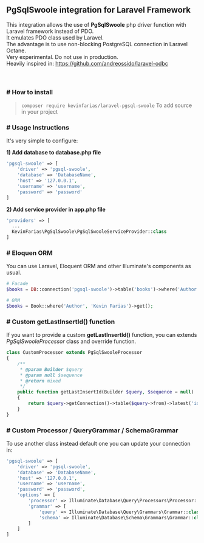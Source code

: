 ## PgSqlSwoole integration for Laravel Framework
This integration allows the use of <b>PgSqlSwoole</b> php driver function with Laravel framework instead of PDO.<br>
It emulates PDO class used by Laravel.<br>
The advantage is to use non-blocking PostgreSQL connection in Laravel Octane.<br>
Very experimental. Do not use in production.<br>
Heavily inspired in: https://github.com/andreossido/laravel-odbc<br>
<br><br>
### # How to install
> `composer require kevinfarias/laravel-pgsql-swoole` To add source in your project

### # Usage Instructions
It's very simple to configure:

**1) Add database to database.php file**
```PHP
'pgsql-swoole' => [
    'driver' => 'pgsql-swoole',
    'database' => 'DatabaseName',
    'host' => '127.0.0.1',
    'username' => 'username',
    'password' => 'password'
]
```

**2) Add service provider in app.php file**
```PHP
'providers' => [
  ...
  KevinFarias\PgSqlSwoole\PgSqlSwooleServiceProvider::class
]
```

### # Eloquen ORM
You can use Laravel, Eloquent ORM and other Illuminate's components as usual.
```PHP
# Facade
$books = DB::connection('pgsql-swoole')->table('books')->where('Author', 'Kevin Farias')->get();

# ORM
$books = Book::where('Author', 'Kevin Farias')->get();
```

### # Custom getLastInsertId() function
If you want to provide a custom <b>getLastInsertId()</b> function, you can extends *PgSqlSwooleProcessor* class and override function.<br>
```PHP
class CustomProcessor extends PgSqlSwooleProcessor
{
    /**
     * @param Builder $query
     * @param null $sequence
     * @return mixed
     */
    public function getLastInsertId(Builder $query, $sequence = null)
    {
        return $query->getConnection()->table($query->from)->latest('id')->first()->getAttribute($sequence);
    }
}
```

### # Custom Processor / QueryGrammar / SchemaGrammar
To use another class instead default one you can update your connection in:
```PHP
'pgsql-swoole' => [
    'driver' => 'pgsql-swoole',
    'database' => 'DatabaseName',
    'host' => '127.0.0.1',
    'username' => 'username',
    'password' => 'password',
    'options' => [
        'processor' => Illuminate\Database\Query\Processors\Processor::class,   //default
        'grammar' => [
            'query' => Illuminate\Database\Query\Grammars\Grammar::class,       //default
            'schema' => Illuminate\Database\Schema\Grammars\Grammar::class      //default
        ]
    ]
]
```
